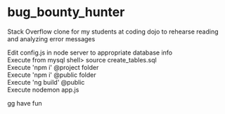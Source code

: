 # bug_bounty_hunter
Stack Overflow clone for my students at coding dojo to rehearse reading and analyzing error messages

Edit config.js in node server to appropriate database info  
Execute from mysql shell> source create_tables.sql  
Execute 'npm i' @project folder  
Execute 'npm i' @public folder  
Execute 'ng build' @public  
Execute nodemon app.js  
  
gg have fun

